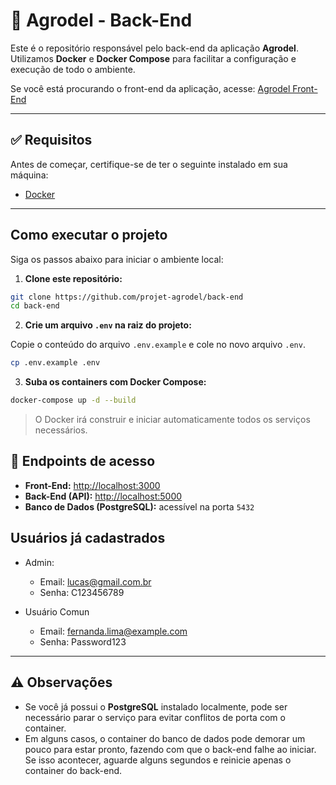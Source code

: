 # 🌾 Agrodel - Back-End

Este é o repositório responsável pelo back-end da aplicação **Agrodel**. Utilizamos **Docker** e **Docker Compose** para facilitar a configuração e execução de todo o ambiente.

Se você está procurando o front-end da aplicação, acesse: [Agrodel Front-End](https://github.com/projet-agrodel/front-end)

---

## ✅ Requisitos

Antes de começar, certifique-se de ter o seguinte instalado em sua máquina:

* [Docker](https://www.docker.com/)

---

## Como executar o projeto

Siga os passos abaixo para iniciar o ambiente local:

1. **Clone este repositório:**

```bash
git clone https://github.com/projet-agrodel/back-end
cd back-end
```

2. **Crie um arquivo `.env` na raiz do projeto:**

Copie o conteúdo do arquivo `.env.example` e cole no novo arquivo `.env`.

```bash
cp .env.example .env
```

3. **Suba os containers com Docker Compose:**

```bash
docker-compose up -d --build
```

> O Docker irá construir e iniciar automaticamente todos os serviços necessários.



## 🔗 Endpoints de acesso

* **Front-End:** [http://localhost:3000](http://localhost:3000)
* **Back-End (API):** [http://localhost:5000](http://localhost:5000)
* **Banco de Dados (PostgreSQL):** acessível na porta `5432`

## Usuários já cadastrados

* Admin:
   - Email: lucas@gmail.com.br
   - Senha: C123456789
     
* Usuário Comun
  - Email: fernanda.lima@example.com
  - Senha: Password123

---

## ⚠️ Observações

* Se você já possui o **PostgreSQL** instalado localmente, pode ser necessário parar o serviço para evitar conflitos de porta com o container.
* Em alguns casos, o container do banco de dados pode demorar um pouco para estar pronto, fazendo com que o back-end falhe ao iniciar. Se isso acontecer, aguarde alguns segundos e reinicie apenas o container do back-end.
